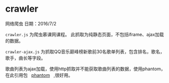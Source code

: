 # crawler

网络爬虫
日期：2016/7/2

`crawler.js`  为爬虫慕课网课程。
此抓取为纯静态页面，不包括iframe、ajax加载的数据。

`crawler-ajax.js`  为抓取QQ音乐巅峰榜新歌前30名歌单列表，包含排名，歌名，歌手，曲长等字段。

歌曲列表为ajax加载，使用http抓取并不能获取歌曲列表的数据，使用phantom，在此引用包   [phantom](https://github.com/amir20/phantomjs-node)   ,很好用。

